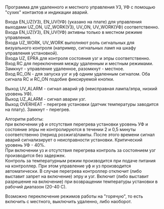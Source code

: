 Программа для удаленного и местного управления УЗ, УФ с помощью "сухих" контактов и индикации аварий.<br>

Входа EN_UZ(УЗ), EN_UV(УФ) (указано на плате) для управления выходами UZ_ON, UZ_WORK(УЗ), UV_ON, UV_WORK(УФ) соответственно.<br>
Входа EN_UZ(УЗ), EN_UV(УФ) активны только в местном режиме управления.<br>
Входа UZ_WORK, UV_WORK выполняют роль сигнальных для визуального контроля (например, сигнальных ламп на шкафу управления установкой).<br>
Входа UZ, EPRA для контроля состояния узг и эпры соответственно.<br>
Вход RC для переключения между удаленным и местным режимами. Замкнут - управление удаленное, разомкнут - местное.<br>
Вход RC_ON - для запуска узг и уф одним удаленным сигналом. Оба сигнала RC и RC_ON подобие фиксируемой кнопки. <br>

Выход UV_ALARM - сигнал аварий уф (неисправная лампа/эпра, низкий уровень УФ).<br>
Выход UZ_ALARM - сигнал аварии узг.<br>
Выход OVERHEAT - перегрев установки (датчик температуры заводится на плату). Замкнут - перегрев.<br>

Алгоритм работы:<br>
    при включении уф и отсутствия перегрева установки уровень УФ и состояние эпры не контролируются в течении 2 и 0,5 минуты соответственно (период розжига)лампы. После этого времени сигнал аварий сигнализирует о неисправности установки. Критический уровень УФ - 40%.<br>
    При включении уз и отсутствия перегрева контроль за состоянием узг производится без задержек.<br>
    Контроль за температурным режим производится при подаче питания на контроллер. При этом управление уф и уз производится автоматически. В случае перегрева контроллер отключит (либо выставит запрет на включение) эпру и узг. Включит (либо выставит разрешение на включение) при возвращении температуры установки в рабочий диапазон (20-40 С).<br>

Возможно переключение режимов работы на "горячую", то есть включить с местного, выключить удаленно, либо наоборот.